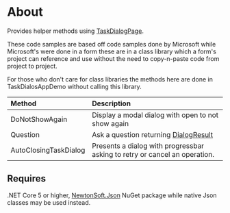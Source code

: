 ﻿# About

Provides helper methods using [TaskDialogPage](https://docs.microsoft.com/en-us/dotnet/api/system.windows.forms.taskdialogpage?view=windowsdesktop-6.0). 

These code samples are based off code samples done by Microsoft while Microsoft's were done in a form these are in a class library which a form's project can reference and use without the need to copy-n-paste code from project to project.

For those who don't care for class libraries the methods here are done in TaskDialosAppDemo without calling this library.

|Method| Description|
|:-----|:-----|
| DoNotShowAgain |Display a modal dialog with open to not show again|
| Question |Ask a question returning [DialogResult](https://docs.microsoft.com/en-us/dotnet/api/system.windows.forms.dialogresult?view=windowsdesktop-6.0) |
| AutoClosingTaskDialog |Presents a dialog with progressbar asking to retry or cancel an operation.|

## Requires

.NET Core 5 or higher, [NewtonSoft.Json](https://www.nuget.org/packages/Newtonsoft.Json/) NuGet package while native Json classes may be used instead.